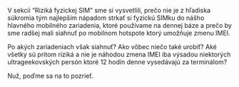 V sekcii “Riziká fyzickej SIM” sme si vysvetlili, prečo nie je z hľadiska súkromia tým najlepším nápadom strkať si fyzickú SIMku do nášho hlavného mobilného zariadenia, ktoré používame na dennej báze a prečo by sme radšej mali siahnuť po mobilnom hotspote ktorý umožňuje zmenu IMEI. 

Po akých zariadeniach však siahnuť? Ako vôbec niečo také urobiť? Aké všetky sú pritom riziká a nie je náhodou zmena IMEI iba výsadou niektorých ultrageekovských persón ktoré 12 hodín denne vysedávajú za terminálom?

Nuž, poďme sa na to pozrieť.

